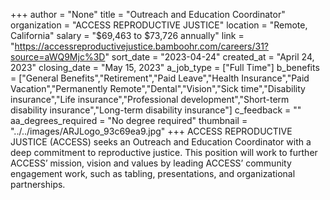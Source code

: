 +++
author = "None"
title = "Outreach and Education Coordinator"
organization = "ACCESS REPRODUCTIVE JUSTICE"
location = "Remote, California"
salary = "$69,463 to $73,726 annually"
link = "https://accessreproductivejustice.bamboohr.com/careers/31?source=aWQ9Mjc%3D"
sort_date = "2023-04-24"
created_at = "April 24, 2023"
closing_date = "May 15, 2023"
a_job_type = ["Full Time"]
b_benefits = ["General Benefits","Retirement","Paid Leave","Health Insurance","Paid Vacation","Permanently Remote","Dental","Vision","Sick time","Disability insurance","Life insurance","Professional development","Short-term disability insurance","Long-term disability insurance"]
c_feedback = ""
aa_degrees_required = "No degree required"
thumbnail = "../../images/ARJLogo_93c69ea9.jpg"
+++
ACCESS REPRODUCTIVE JUSTICE (ACCESS) seeks an Outreach and Education Coordinator with a deep commitment to reproductive justice. This position will work to further ACCESS’ mission, vision and values by leading ACCESS’ community engagement work, such as tabling, presentations, and organizational partnerships.